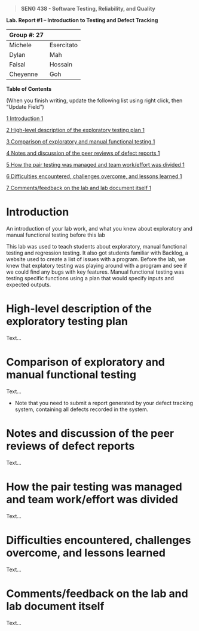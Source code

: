 >   **SENG 438 - Software Testing, Reliability, and Quality**

**Lab. Report \#1 – Introduction to Testing and Defect Tracking**

| Group \#: 27       |   |
|-----------------|---|
| Michele  | Esercitato  |
| Dylan  | Mah  |
| Faisal  | Hossain  |
| Cheyenne  | Goh  |

**Table of Contents**

(When you finish writing, update the following list using right click, then
“Update Field”)

[1 Introduction	1](#_Toc439194677)

[2 High-level description of the exploratory testing plan	1](#_Toc439194678)

[3 Comparison of exploratory and manual functional testing	1](#_Toc439194679)

[4 Notes and discussion of the peer reviews of defect reports	1](#_Toc439194680)

[5 How the pair testing was managed and team work/effort was
divided	1](#_Toc439194681)

[6 Difficulties encountered, challenges overcome, and lessons
learned	1](#_Toc439194682)

[7 Comments/feedback on the lab and lab document itself	1](#_Toc439194683)

# Introduction

An introduction of your lab work, and what you knew about exploratory and manual
functional testing before this lab
 
This lab was used to teach students about exploratory, manual functional testing and regression testing. It also got students familiar with Backlog, a website used to create a list of issues with a program. Before the lab, we knew that explatory testing was playing around with a program and see if we could find any bugs with key features. Manual functional testing was testing specific functions using a plan that would specify inputs and expected outputs.

# High-level description of the exploratory testing plan

Text…

# Comparison of exploratory and manual functional testing

Text…

-   Note that you need to submit a report generated by your defect tracking
    system, containing all defects recorded in the system.

# Notes and discussion of the peer reviews of defect reports

Text…

# How the pair testing was managed and team work/effort was divided 

Text…

# Difficulties encountered, challenges overcome, and lessons learned

Text…

# Comments/feedback on the lab and lab document itself

Text…
